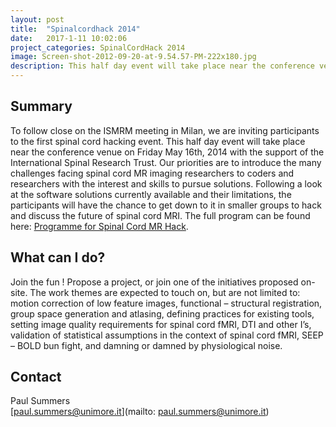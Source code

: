 ```yaml
---
layout: post
title:  "Spinalcordhack 2014"
date:   2017-1-11 10:02:06
project_categories: SpinalCordHack 2014
image: Screen-shot-2012-09-20-at-9.54.57-PM-222x180.jpg
description: This half day event will take place near the conference venue on Friday May 16th, 2014 with the support of the International Spinal Research Trust.
---
```

## Summary
To follow close on the ISMRM meeting in Milan, we are inviting participants to the first spinal cord hacking event. This half day event will take place near the conference venue on Friday May 16th, 2014 with the support of the International Spinal Research Trust. Our priorities are to introduce the many challenges facing spinal cord MR imaging researchers to coders and researchers with the interest and skills to pursue solutions. Following a look at the software solutions currently available and their limitations, the participants will have the chance to get down to it in smaller groups to hack and discuss the future of spinal cord MRI. The full program can be found here: [Programme for Spinal Cord MR Hack](http://brainhack.org/wp-content/uploads/sites//sites/3/2014/04/Programme-for-Spinal-Cord-MR-Hack.pdf).

## What can I do?
Join the fun ! Propose a project, or join one of the initiatives proposed on-site. The work themes are expected to touch on, but are not limited to: motion correction of low feature images, functional – structural registration, group space generation and atlasing, defining practices for existing tools, setting image quality requirements for spinal cord fMRI, DTI and other I’s, validation of statistical assumptions in the context of spinal cord fMRI, SEEP – BOLD bun fight, and damning or damned by physiological noise.


## Contact
Paul Summers  
[paul.summers@unimore.it](mailto: paul.summers@unimore.it)  
